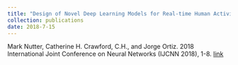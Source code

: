 ```yaml
---
title: "Design of Novel Deep Learning Models for Real-time Human Activity Recognition with Mobile Phones"
collection: publications
date: 2018-7-15
---
```


Mark Nutter, Catherine H. Crawford, C.H., and Jorge Ortiz. 2018 International Joint Conference on Neural Networks (IJCNN 2018), 1-8. [link](https://ieeexplore.ieee.org/document/8489319)
